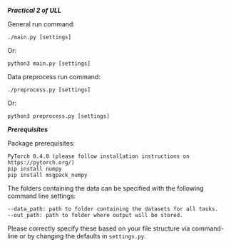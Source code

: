 ***Practical 2 of ULL***

General run command:
```
./main.py [settings]
```
Or:
```
python3 main.py [settings]
```

Data preprocess run command:
```
./preprocess.py [settings]
```
Or:
```
python3 preprocess.py [settings]
```

***Prerequisites***

Package prerequisites:
```
PyTorch 0.4.0 (please follow installation instructions on https://pytorch.org/)
pip install numpy
pip install msgpack_numpy
```

The folders containing the data can be specified with the following command line settings:
```
--data_path: path to folder containing the datasets for all tasks.
--out_path: path to folder where output will be stored.
```
Please correctly specify these based on your file structure via command-line or by changing the defaults in ```settings.py```.
